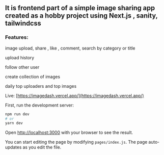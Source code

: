 
## It is frontend part of a simple image sharing app created as a hobby project using Next.js , sanity, tailwindcss

### Features:
image upload, share , like , comment, search by category or title

upload history

follow other user

create collection of images

daily top uploaders and top images

Live: [https://imagedash.vercel.app/](https://imagedash.vercel.app/)

First, run the development server:

```bash
npm run dev
# or
yarn dev
```

Open [http://localhost:3000](http://localhost:3000) with your browser to see the result.

You can start editing the page by modifying `pages/index.js`. The page auto-updates as you edit the file.
